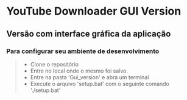 # YouTube Downloader GUI Version

## Versão com interface gráfica da aplicação

### Para configurar seu ambiente de desenvolvimento

> - Clone o repositório
> - Entre no local onde o mesmo foi salvo.
> - Entre na pasta 'Gui_version' e abra um terminal
> - Execute o arquivo 'setup.bat' com o seguinte comando './setup.bat'
  